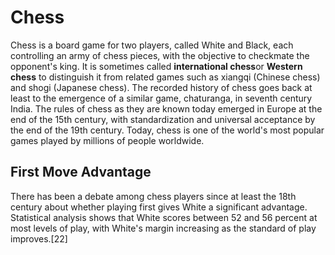 # Chess

Chess is a board game for two players, called White and Black, each controlling an army of chess pieces, with the objective to checkmate the opponent's king. It is sometimes called **international chess**or **Western chess** to distinguish it from related games such as xiangqi (Chinese chess) and shogi (Japanese chess). The recorded history of chess goes back at least to the emergence of a similar game, chaturanga, in seventh century India. The rules of chess as they are known today emerged in Europe at the end of the 15th century, with standardization and universal acceptance by the end of the 19th century. Today, chess is one of the world's most popular games played by millions of people worldwide.

## First Move Advantage
There has been a debate among chess players since at least the 18th century about whether playing first gives White a significant advantage. Statistical analysis shows that White scores between 52 and 56 percent at most levels of play, with White's margin increasing as the standard of play improves.[22]